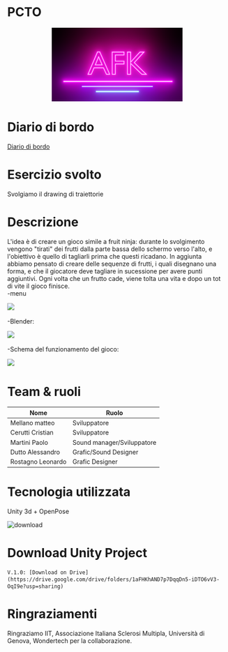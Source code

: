 # PCTO

<div align="center">
    <img src="https://github.com/PCTO-AFK/PCTO/blob/main/immagini%20wiki/AFK.PNG" width="300">
</div>

# Diario di bordo
[Diario di bordo](https://docs.google.com/spreadsheets/d/1OcYfrz8PIUcSU1602_5lVF-SGVHHAAndlfkO4M-h-Z4/edit#gid=0)

# Esercizio svolto
Svolgiamo il drawing di traiettorie 

# Descrizione
L'idea è di creare un gioco simile a fruit ninja: durante lo svolgimento vengono "tirati" dei frutti dalla parte bassa dello schermo verso l'alto, e l'obiettivo è quello di tagliarli prima che questi ricadano. In aggiunta abbiamo pensato di creare delle sequenze di frutti, i quali disegnano una forma, e che il giocatore deve tagliare in sucessione per avere punti aggiuntivi. Ogni volta che un frutto cade, viene tolta una vita e dopo un tot di vite il gioco finisce. </br>
-menu

<div>
    <img src="https://user-images.githubusercontent.com/71812497/110095849-a1092280-7d9d-11eb-9402-6ab0e60e1fde.png" width="400">
</div>

 -Blender:
<div>
    <img src="https://user-images.githubusercontent.com/71831228/110432003-de77f380-80ae-11eb-8300-af385c1e298a.png" width="400">
</div>

-Schema del funzionamento del gioco:
<div>
    <img src="https://user-images.githubusercontent.com/71812497/110096314-1543c600-7d9e-11eb-96cb-1b0681479530.PNG" width="400">
</div>

# Team & ruoli
  Nome           | Ruolo       
  ---------------|--------------------------------------------------------
Mellano matteo   | Sviluppatore
Cerutti Cristian | Sviluppatore
Martini Paolo    | Sound manager/Sviluppatore
Dutto Alessandro | Grafic/Sound Designer
Rostagno Leonardo| Grafic Designer

# Tecnologia utilizzata
Unity 3d + OpenPose

![download](https://user-images.githubusercontent.com/71812497/110132616-a8dfbb80-7dcb-11eb-9c3f-b1327254660d.png)

# Download Unity Project
    V.1.0: [Download on Drive](https://drive.google.com/drive/folders/1aFHKhAND7p7DqqDn5-iDTO6vV3-OqI9e?usp=sharing)

# Ringraziamenti
 Ringraziamo IIT, Associazione Italiana Sclerosi Multipla, Università di Genova, Wondertech per la collaborazione.
 
